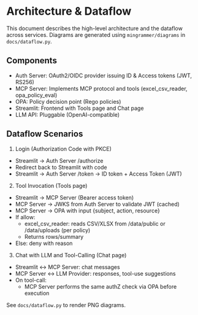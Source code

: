 # Architecture & Dataflow

This document describes the high-level architecture and the dataflow across services. Diagrams are generated using `mingrammer/diagrams` in `docs/dataflow.py`.

## Components
- Auth Server: OAuth2/OIDC provider issuing ID & Access tokens (JWT, RS256)
- MCP Server: Implements MCP protocol and tools (excel_csv_reader, opa_policy_eval)
- OPA: Policy decision point (Rego policies)
- Streamlit: Frontend with Tools page and Chat page
- LLM API: Pluggable (OpenAI-compatible)

## Dataflow Scenarios

1) Login (Authorization Code with PKCE)
- Streamlit → Auth Server /authorize
- Redirect back to Streamlit with code
- Streamlit → Auth Server /token → ID token + Access Token (JWT)

2) Tool Invocation (Tools page)
- Streamlit → MCP Server (Bearer access token)
- MCP Server → JWKS from Auth Server to validate JWT (cached)
- MCP Server → OPA with input {subject, action, resource}
- If allow:
  - excel_csv_reader: reads CSV/XLSX from /data/public or /data/uploads (per policy)
  - Returns rows/summary
- Else: deny with reason

3) Chat with LLM and Tool-Calling (Chat page)
- Streamlit ↔ MCP Server: chat messages
- MCP Server ↔ LLM Provider: responses, tool-use suggestions
- On tool-call:
  - MCP Server performs the same authZ check via OPA before execution

See `docs/dataflow.py` to render PNG diagrams.
